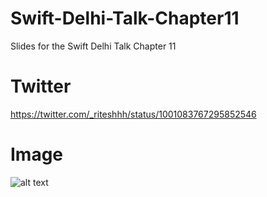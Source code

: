 # Swift-Delhi-Talk-Chapter11
Slides for the Swift Delhi Talk Chapter 11

# Twitter
https://twitter.com/_riteshhh/status/1001083767295852546

# Image
![alt text](https://pbs.twimg.com/media/DeCOaeiW4AE7lLY?format=jpg&name=medium)
